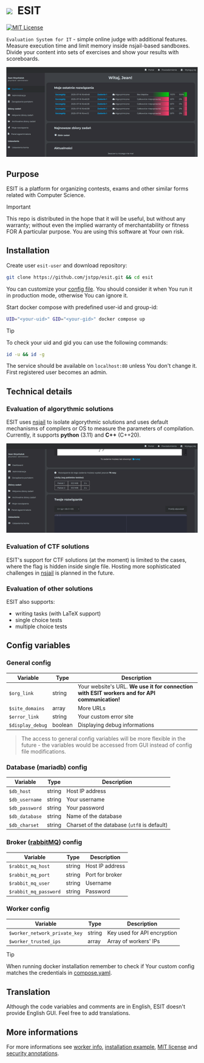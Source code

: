 # <img src="https://media2.giphy.com/media/QssGEmpkyEOhBCb7e1/giphy.gif?cid=ecf05e47a0n3gi1bfqntqmob8g9aid1oyj2wr3ds3mg700bl&rid=giphy.gif" width="25" style="user-select: none;">&nbsp;&nbsp;ESIT
[![MIT License](https://img.shields.io/badge/License-MIT-green.svg)](https://choosealicense.com/licenses/mit/)

`Evaluation System for IT` - simple online judge with additional features. Measure execution time and limit memory inside nsjail-based sandboxes. Divide your content into sets of exercises and show your results with scoreboards. 

![Screenshot of dashboard](public/img/screenshots/screenshot-1.png)
## Purpose
ESIT is a platform for organizing contests, exams and other similar forms related with Computer Science.

> [!important]
> This repo is distributed in the hope that it will be useful, but without any warranty; without even the implied warranty of merchantability or fitness FOR A particular purpose. You are using this software at Your own risk.

## Installation

Create user `esit-user` and download repository:
```bash
git clone https://github.com/jstpp/esit.git && cd esit
```
You can customize your [config file](include/config/config_init.php). You should consider it when You run it in production mode, otherwise You can ignore it.

Start docker compose with predefined user-id and group-id:
```bash
UID="<your-uid>" GID="<your-gid>" docker compose up
```
> [!tip]
> To check your uid and gid you can use the following commands:
> ```bash
> id -u && id -g
> ```
> 
The service should be available on `localhost:80` unless You don't change it. First registered user becomes an admin.

## Technical details
### Evaluation of algorythmic solutions
ESIT uses [nsjail](https://github.com/google/nsjail) to isolate algorythmic solutions and uses default mechanisms of compilers or OS to measure the parameters of compilation. Currently, it supports **python** (3.11) and **C++** (C++20).

![Screenshot of algorythmic submission interface](public/img/screenshots/screenshot-2.png)

### Evaluation of CTF solutions
ESIT's support for CTF solutions (at the moment) is limited to the cases, where the flag is hidden inside single file. Hosting more sophisticated challenges in [nsjail](https://github.com/google/nsjail) is planned in the future.
### Evaluation of other solutions
ESIT also supports:
- writing tasks (with LaTeX support)
- single choice tests
- multiple choice tests

## Config variables
### General config
| Variable | Type | Description |
| --- | --- | --- |
| `$org_link` | string | Your website's URL. **We use it for connection with ESIT workers and for API communication!** |
| `$site_domains` | array | More URLs |
| `$error_link` | string | Your custom error site |
| `$display_debug` | boolean | Displaying debug informations |

> The access to general config variables will be more flexible in the future - the variables would be accessed from GUI instead of config file modifications.
### Database (mariadb) config

| Variable | Type | Description |
| --- | --- | --- |
| `$db_host`| string | Host IP address |
| `$db_username` | string | Your username |
| `$db_password` | string | Your password |
| `$db_database` | string | Name of the database |
| `$db_charset` | string | Charset of the database (`utf8` is default) |

### Broker ([rabbitMQ](https://www.rabbitmq.com/)) config
| Variable | Type | Description |
| --- | --- | --- |
| `$rabbit_mq_host`| string | Host IP address |
| `$rabbit_mq_port` | string | Port for broker |
| `$rabbit_mq_user` | string | Username |
| `$rabbit_mq_password` | string | Password |

### Worker config
| Variable | Type | Description |
| --- | --- | --- |
| `$worker_network_private_key`| string | Key used for API encryption |
| `$worker_trusted_ips` | array | Array of workers' IPs |

> [!tip]
> When running docker installation remember to check if Your custom config matches the credentials in [compose.yaml](compose.yaml).

## Translation
Although the code variables and comments are in English, ESIT doesn't provide English GUI. Feel free to add translations.

## More informations
For more informations see [worker info](worker/README.md), [installation example](setup/README.md), [MIT license](LICENSE) and [security annotations](SECURITY.md).

